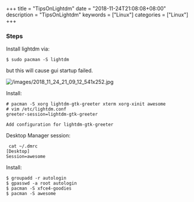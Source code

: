 +++
title = "TipsOnLightdm"
date = "2018-11-24T21:08:08+08:00"
description = "TipsOnLightdm"
keywords = ["Linux"]
categories = ["Linux"]
+++
### Steps
Install lightdm via:    

```
$ sudo pacman -S lightdm
```
but this will cause gui startup failed.   

![/images/2018_11_24_21_09_12_541x252.jpg](/images/2018_11_24_21_09_12_541x252.jpg)

Install:    

```
# pacman -S xorg lightdm-gtk-greeter xterm xorg-xinit awesome
# vim /etc/lightdm.conf
greeter-session=lightdm-gtk-greeter

Add configuration for lightdm-gtk-greeter
```
Desktop Manager session:    

```
 cat ~/.dmrc 
[Desktop]
Session=awesome
```

Install:    

```
$ groupadd -r autologin
$ gpasswd -a root autologin
$ pacman -S xfce4-goodies
$ pacman -S awesome
```

